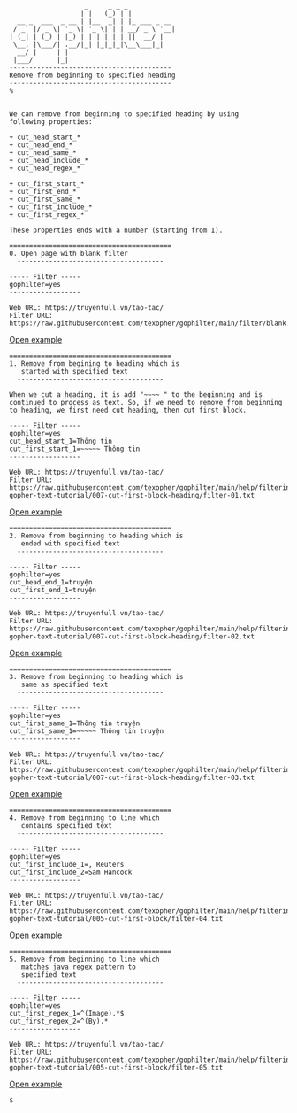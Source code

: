 ```
                   _     _ _ _            
                  | |   (_) | |           
  __ _  ___  _ __ | |__  _| | |_ ___ _ __ 
 / _` |/ _ \| '_ \| '_ \| | | __/ _ \ '__|
| (_| | (_) | |_) | | | | | | ||  __/ |   
 \__, |\___/| .__/|_| |_|_|_|\__\___|_|   
  __/ |     | |                           
 |___/      |_|                           
-----------------------------------------
Remove from beginning to specified heading
-----------------------------------------
%
```

```

We can remove from beginning to specified heading by using
following properties:

+ cut_head_start_*
+ cut_head_end_*
+ cut_head_same_*
+ cut_head_include_*
+ cut_head_regex_*

+ cut_first_start_*
+ cut_first_end_*
+ cut_first_same_*
+ cut_first_include_*
+ cut_first_regex_*

These properties ends with a number (starting from 1).

=========================================
0. Open page with blank filter
  -------------------------------------

----- Filter -----
gophilter=yes
------------------

Web URL: https://truyenfull.vn/tao-tac/
Filter URL: https://raw.githubusercontent.com/texopher/gophilter/main/filter/blank.txt
```
[Open example](http://texopher.com/g?url=gopher://texopher.com/x/w/g/i/https_58__47__47_raw_46_githubusercontent_46_com_47_texopher_47_gophilter_47_main_47_filter_47_blank_46_txt/https_58__47__47_truyenfull_46_vn_47_tao_45_tac_47_)

```
=========================================
1. Remove from begining to heading which is
   started with specified text
  -------------------------------------

When we cut a heading, it is add "~~~~ " to the beginning and is continued to process as text. So, if we need to remove from beginning
to heading, we first need cut heading, then cut first block.

----- Filter -----
gophilter=yes
cut_head_start_1=Thông tin
cut_first_start_1=~~~~~ Thông tin
------------------

Web URL: https://truyenfull.vn/tao-tac/
Filter URL: https://raw.githubusercontent.com/texopher/gophilter/main/help/filtering-gopher-text-tutorial/007-cut-first-block-heading/filter-01.txt
```
[Open example](http://texopher.com/g?url=gopher://texopher.com/x/w/g/i/https_58__47__47_raw_46_githubusercontent_46_com_47_texopher_47_gophilter_47_main_47_help_47_filtering_45_gopher_45_text_45_tutorial_47__48__48__55__45_cut_45_first_45_block_45_heading_47_filter_45__48__49__46_txt/https_58__47__47_truyenfull_46_vn_47_tao_45_tac_47_)

```
=========================================
2. Remove from beginning to heading which is
   ended with specified text
  -------------------------------------

----- Filter -----
gophilter=yes
cut_head_end_1=truyện
cut_first_end_1=truyện
------------------

Web URL: https://truyenfull.vn/tao-tac/
Filter URL: https://raw.githubusercontent.com/texopher/gophilter/main/help/filtering-gopher-text-tutorial/007-cut-first-block-heading/filter-02.txt
```
[Open example](http://texopher.com/g?url=gopher://texopher.com/x/w/g/i/https_58__47__47_raw_46_githubusercontent_46_com_47_texopher_47_gophilter_47_main_47_help_47_filtering_45_gopher_45_text_45_tutorial_47__48__48__55__45_cut_45_first_45_block_45_heading_47_filter_45__48__50__46_txt/https_58__47__47_truyenfull_46_vn_47_tao_45_tac_47_)

```
=========================================
3. Remove from beginning to heading which is
   same as specified text
  -------------------------------------

----- Filter -----
gophilter=yes
cut_first_same_1=Thông tin truyện
cut_first_same_1=~~~~~ Thông tin truyện
------------------

Web URL: https://truyenfull.vn/tao-tac/
Filter URL: https://raw.githubusercontent.com/texopher/gophilter/main/help/filtering-gopher-text-tutorial/007-cut-first-block-heading/filter-03.txt
```
[Open example](http://texopher.com/g?url=gopher://texopher.com/x/w/g/i/https_58__47__47_raw_46_githubusercontent_46_com_47_texopher_47_gophilter_47_main_47_help_47_filtering_45_gopher_45_text_45_tutorial_47__48__48__55__45_cut_45_first_45_block_45_heading_47_filter_45__48__51__46_txt/https_58__47__47_truyenfull_46_vn_47_tao_45_tac_47_)

```
=========================================
4. Remove from beginning to line which 
   contains specified text
  -------------------------------------

----- Filter -----
gophilter=yes
cut_first_include_1=, Reuters
cut_first_include_2=Sam Hancock
------------------

Web URL: https://truyenfull.vn/tao-tac/
Filter URL: https://raw.githubusercontent.com/texopher/gophilter/main/help/filtering-gopher-text-tutorial/005-cut-first-block/filter-04.txt
```
[Open example](http://texopher.com/g?url=gopher://texopher.com/x/w/g/i/https_58__47__47_raw_46_githubusercontent_46_com_47_texopher_47_gophilter_47_main_47_help_47_filtering_45_gopher_45_text_45_tutorial_47__48__48__53__45_cut_45_first_45_block_47_filter_45__48__52__46_txt/https_58__47__47_www_46_bbc_46_co_46_uk_47_news_47_world_45_europe_45__54__53__54__54__49__50__53__49_)

```
=========================================
5. Remove from beginning to line which 
   matches java regex pattern to 
   specified text
  -------------------------------------

----- Filter -----
gophilter=yes
cut_first_regex_1=^(Image).*$
cut_first_regex_2=^(By).*
------------------

Web URL: https://truyenfull.vn/tao-tac/
Filter URL: https://raw.githubusercontent.com/texopher/gophilter/main/help/filtering-gopher-text-tutorial/005-cut-first-block/filter-05.txt
```
[Open example](http://texopher.com/g?url=gopher://texopher.com/x/w/g/i/https_58__47__47_raw_46_githubusercontent_46_com_47_texopher_47_gophilter_47_main_47_help_47_filtering_45_gopher_45_text_45_tutorial_47__48__48__53__45_cut_45_first_45_block_47_filter_45__48__53__46_txt/https_58__47__47_www_46_bbc_46_co_46_uk_47_news_47_world_45_europe_45__54__53__54__54__49__50__53__49_)

```
$
```
